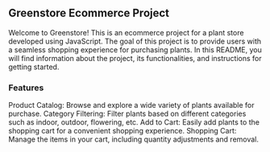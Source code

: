 ## Greenstore Ecommerce Project

Welcome to Greenstore! This is an ecommerce project for a plant store developed using JavaScript. The goal of this project is to provide users with a seamless shopping experience for purchasing plants. In this README, you will find information about the project, its functionalities, and instructions for getting started.

### Features
Product Catalog: Browse and explore a wide variety of plants available for purchase.
Category Filtering: Filter plants based on different categories such as indoor, outdoor, flowering, etc.
Add to Cart: Easily add plants to the shopping cart for a convenient shopping experience.
Shopping Cart: Manage the items in your cart, including quantity adjustments and removal.
